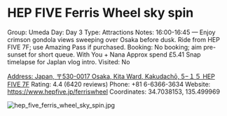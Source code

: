 # HEP FIVE Ferris Wheel sky spin

Group: Umeda
Day: Day 3
Type: Attractions
Notes: 16:00-16:45 — Enjoy crimson gondola views sweeping over Osaka before dusk. Ride from HEP FIVE 7F; use Amazing Pass if purchased. Booking: No booking; aim pre-sunset for short queue. With You + Nana Approx spend £5.41 Snap timelapse for Japlan vlog intro.
Visited: No

[Address: Japan, 〒530-0017 Osaka, Kita Ward, Kakudachō, 5−１５ HEP FIVE 7F](https://maps.google.com/?cid=12356348084046776944)
Rating: 4.4 (6420 reviews)
Phone: +81 6-6366-3634
Website: https://www.hepfive.jp/ferriswheel
Coordinates: 34.7038153, 135.499969

![hep_five_ferris_wheel_sky_spin.jpg](HEP%20FIVE%20Ferris%20Wheel%20sky%20spin%20hepfiveferri01a029d194/hep_five_ferris_wheel_sky_spin.jpg)
